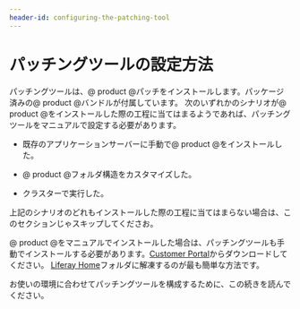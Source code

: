 ```yaml
---
header-id: configuring-the-patching-tool
---
```


# パッチングツールの設定方法


パッチングツールは、@ product @パッチをインストールします。パッケージ済みの@ product @バンドルが付属しています。
次のいずれかのシナリオが@ product @をインストールした際の工程に当てはまるようであれば、パッチングツールをマニュアルで設定する必要があります。



- 既存のアプリケーションサーバーに手動で@ product @をインストールした。

- @ product @フォルダ構造をカスタマイズした。

- クラスターで実行した。


上記のシナリオのどれもインストールした際の工程に当てはまらない場合は、このセクションじゃスキップしてくださお。



@ product @をマニュアルでインストールした場合は、パッチングツールも手動でインストールする必要があります。[Customer Portal](https://web.liferay.com/group/customer/dxp/downloads/7-1/patching-tool)からダウンロードしてください。
[Liferay Home](/discover/deployment/-/knowledge_base/7-1/installing-liferay#liferay-home)フォルダに解凍するのが最も簡単な方法です。



お使いの環境に合わせてパッチングツールを構成するために、この続きを読んでください。
